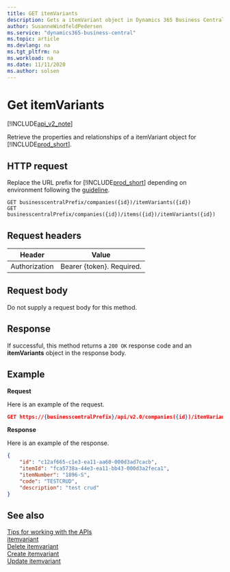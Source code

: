```yaml
---
title: GET itemVariants  
description: Gets a itemVariant object in Dynamics 365 Business Central.
author: SusanneWindfeldPedersen
ms.service: "dynamics365-business-central"
ms.topic: article
ms.devlang: na
ms.tgt_pltfrm: na
ms.workload: na
ms.date: 11/11/2020
ms.author: solsen
---
```


# Get itemVariants

[!INCLUDE[api_v2_note](../../../includes/api_v2_note.md)]

Retrieve the properties and relationships of a itemVariant object for [!INCLUDE[prod_short](../../../includes/prod_short.md)]. 


## HTTP request
Replace the URL prefix for [!INCLUDE[prod_short](../../../includes/prod_short.md)] depending on environment following the [guideline](../../v2.0/endpoints-apis-for-dynamics.md).
```
GET businesscentralPrefix/companies({id})/itemVariants({id})
GET businesscentralPrefix/companies({id})/items({id})/itemVariants({id})
```

## Request headers

|Header|Value|
|------|-----|
|Authorization  |Bearer {token}. Required. |

## Request body
Do not supply a request body for this method.

## Response
If successful, this method returns a ```200 OK``` response code and an **itemVariants** object in the response body.

## Example

**Request**

Here is an example of the request.
```json
GET https://{businesscentralPrefix}/api/v2.0/companies({id})/itemVariants({id})
```

**Response**

Here is an example of the response. 

```json
{
    "id": "c12af665-c1e3-ea11-aa60-000d3ad7cacb",
    "itemId": "fca5738a-44e3-ea11-bb43-000d3a2feca1",
    "itemNumber": "1896-S",
    "code": "TESTCRUD",
    "description": "test crud"
}
```


## See also
[Tips for working with the APIs](../../../developer/devenv-connect-apps-tips.md)    
[itemvariant](../resources/dynamics_itemvariant.md)    
[Delete itemvariant](dynamics_itemvariant_Delete.md)    
[Create itemvariant](dynamics_itemvariant_Create.md)    
[Update itemvariant](dynamics_itemvariant_Update.md)    
